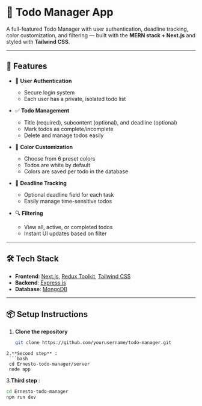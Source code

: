 # 📝 Todo Manager App

A full-featured Todo Manager with user authentication, deadline tracking, color customization, and filtering — built with the **MERN stack + Next.js** and styled with **Tailwind CSS**.

---

## 🚀 Features

- 🔐 **User Authentication**
  - Secure login system
  - Each user has a private, isolated todo list

- ✅ **Todo Management**
  - Title (required), subcontent (optional), and deadline (optional)
  - Mark todos as complete/incomplete
  - Delete and manage todos easily

- 🎨 **Color Customization**
  - Choose from 6 preset colors
  - Todos are white by default
  - Colors are saved per todo in the database

- 📅 **Deadline Tracking**
  - Optional deadline field for each task
  - Easily manage time-sensitive todos

- 🔍 **Filtering**
  - View all, active, or completed todos
  - Instant UI updates based on filter

---

## 🛠️ Tech Stack

- **Frontend**: [Next.js](https://nextjs.org/), [Redux Toolkit](https://redux-toolkit.js.org/), [Tailwind CSS](https://tailwindcss.com/)
- **Backend**: [Express.js](https://expressjs.com/)
- **Database**: [MongoDB](https://www.mongodb.com/)

---



## 📦 Setup Instructions

1. **Clone the repository**

   ```bash
   git clone https://github.com/yourusername/todo-manager.git
  ```
2.**Second step** :
   ```bash
   cd Ernesto-todo-manager/server
   node app
  ```
3.**Third step** :
   ```bash
   cd Ernesto-todo-manager
   npm run dev
  ```
